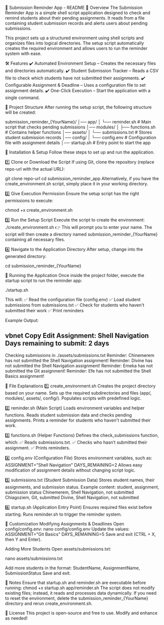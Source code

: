 📜 Submission Reminder App - README
📖 Overview
The Submission Reminder App is a simple shell script application designed to check and remind students about their pending assignments. It reads from a file containing student submission records and alerts users about pending submissions.

This project sets up a structured environment using shell scripts and organizes files into logical directories. The setup script automatically creates the required environment and allows users to run the reminder system with ease.

🛠 Features
✔️ Automated Environment Setup – Creates the necessary files and directories automatically.
✔️ Student Submission Tracker – Reads a CSV file to check which students have not submitted their assignments.
✔️ Configurable Assignment & Deadline – Uses a configuration file to set assignment details.
✔️ One-Click Execution – Start the application with a single command.

📂 Project Structure
After running the setup script, the following structure will be created:

submission_reminder_{YourName}/
│── app/
│   └── reminder.sh         # Main script that checks pending submissions
│── modules/
│   ├── functions.sh        # Contains helper functions
│── assets/
│   └── submissions.txt     # Stores student submission records
│── config/
│   └── config.env          # Configuration file with assignment details
│── startup.sh              # Entry point to start the app

🚀 Installation & Setup
Follow these steps to set up and run the application.

1️⃣ Clone or Download the Script
If using Git, clone the repository (replace repo-url with the actual URL):

git clone repo-url
cd submission_reminder_app
Alternatively, if you have the create_environment.sh script, simply place it in your working directory.

2️⃣ Give Execution Permission
Ensure the setup script has the right permissions to execute:

chmod +x create_environment.sh

3️⃣ Run the Setup Script
Execute the script to create the environment:
./create_environment.sh
👉 This will prompt you to enter your name. The script will then create a directory named submission_reminder_{YourName} containing all necessary files.

4️⃣ Navigate to the Application Directory
After setup, change into the generated directory:

cd submission_reminder_{YourName}

🚦 Running the Application
Once inside the project folder, execute the startup script to run the reminder app:

./startup.sh

This will:
✅ Read the configuration file (config.env)
✅ Load student submissions from submissions.txt
✅ Check for students who haven't submitted their work
✅ Print reminders

Example Output:

vbnet
Copy
Edit
Assignment: Shell Navigation
Days remaining to submit: 2 days
--------------------------------------------
Checking submissions in ./assets/submissions.txt
Reminder: Chinemerem has not submitted the Shell Navigation assignment!
Reminder: Divine has not submitted the Shell Navigation assignment!
Reminder: Emeka has not submitted the Git assignment!
Reminder: Efe has not submitted the Shell Basics assignment!

📑 File Explanations
1️⃣ create_environment.sh
Creates the project directory based on your name.
Sets up the required subdirectories and files (app/, modules/, assets/, config/).
Populates scripts with predefined logic.

2️⃣ reminder.sh (Main Script)
Loads environment variables and helper functions.
Reads student submission data and checks pending assignments.
Prints a reminder for students who haven't submitted their work.

3️⃣ functions.sh (Helper Functions)
Defines the check_submissions function, which:
✅ Reads submissions.txt.
✅ Checks who hasn’t submitted their assignment.
✅ Prints reminders.

4️⃣ config.env (Configuration File)
Stores environment variables, such as:
ASSIGNMENT="Shell Navigation"
DAYS_REMAINING=2
Allows easy modification of assignment details without changing script logic.

5️⃣ submissions.txt (Student Submission Data)
Stores student names, their assignments, and submission status.
Example content:
student, assignment, submission status
Chinemerem, Shell Navigation, not submitted
Chiagoziem, Git, submitted
Divine, Shell Navigation, not submitted

6️⃣ startup.sh (Application Entry Point)
Ensures required files exist before starting.
Runs reminder.sh to trigger the reminder system.

🔧 Customization
Modifying Assignments & Deadlines
Open config/config.env:
nano config/config.env
Update the values:
ASSIGNMENT="Git Basics"
DAYS_REMAINING=5
Save and exit (CTRL + X, then Y and Enter).

Adding More Students
Open assets/submissions.txt:

nano assets/submissions.txt

Add more students in the format:
StudentName, AssignmentName, SubmissionStatus
Save and exit.

📌 Notes
Ensure that startup.sh and reminder.sh are executable before running:
chmod +x startup.sh app/reminder.sh
The script does not modify existing files; instead, it reads and processes data dynamically.
If you need to reset the environment, delete the submission_reminder_{YourName} directory and rerun create_environment.sh.

📜 License
This project is open-source and free to use. Modify and enhance as needed!

